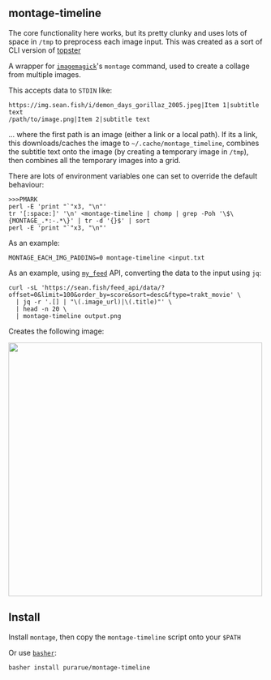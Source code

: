 ## montage-timeline

The core functionality here works, but its pretty clunky and uses lots of space in `/tmp` to preprocess each image input. This was created as a sort of CLI version of [topster](https://www.neverendingchartrendering.org/)

A wrapper for [`imagemagick`](https://imagemagick.org/index.php)'s `montage` command, used to create a collage from multiple images.

This accepts data to `STDIN` like:

```
https://img.sean.fish/i/demon_days_gorillaz_2005.jpeg|Item 1|subtitle text
/path/to/image.png|Item 2|subtitle text
```

... where the first path is an image (either a link or a local path). If its a link, this downloads/caches the image to `~/.cache/montage_timeline`, combines the subtitle text onto the image (by creating a temporary image in `/tmp`), then combines all the temporary images into a grid.

There are lots of environment variables one can set to override the default behaviour:

```
>>>PMARK
perl -E 'print "`"x3, "\n"'
tr '[:space:]' '\n' <montage-timeline | chomp | grep -Poh '\$\{MONTAGE_.*:-.*\}' | tr -d '{}$' | sort
perl -E 'print "`"x3, "\n"'
```

As an example:

```
MONTAGE_EACH_IMG_PADDING=0 montage-timeline <input.txt
```

As an example, using [`my_feed`](https://github.com/purarue/my_feed) API, converting the data to the input using `jq`:

```
curl -sL 'https://sean.fish/feed_api/data/?offset=0&limit=100&order_by=score&sort=desc&ftype=trakt_movie' \
  | jq -r '.[] | "\(.image_url)|\(.title)"' \
  | head -n 20 \
  | montage-timeline output.png
```

Creates the following image:

<img src="https://github.com/purarue/montage-timeline/blob/master/.github/output.png?raw=true" width="500" />

## Install

Install `montage`, then copy the `montage-timeline` script onto your `$PATH`

Or use [`basher`](https://github.com/basherpm/basher):

```bash
basher install purarue/montage-timeline
```
